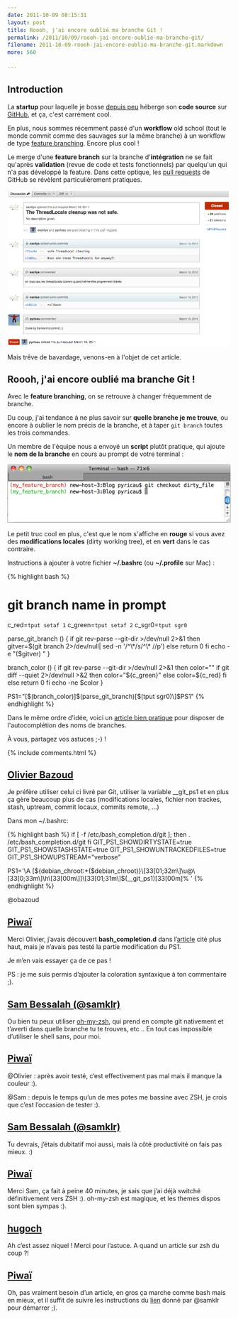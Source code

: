 ```yaml
---
date: 2011-10-09 08:15:31
layout: post
title: Roooh, j'ai encore oublié ma branche Git !
permalink: /2011/10/09/roooh-jai-encore-oublie-ma-branche-git/
filename: 2011-10-09-roooh-jai-encore-oublie-ma-branche-git.markdown
more: 560

---
```

## Introduction


La **startup** pour laquelle je bosse [depuis peu](/2011/08/31/whenpiwai-quitexcilys-thenreturnnew-blog/) héberge son **code source** sur [GitHub](http://github.com), et ça, c'est carrément cool.

En plus, nous sommes récemment passé d'un **workflow** old school (tout le monde commit comme des sauvages sur la même branche) à un workflow de type [feature branching](http://nvie.com/posts/a-successful-git-branching-model). Encore plus cool !

Le merge d'une **feature branch** sur la branche d'**intégration** ne se fait qu'après **validation** (revue de code et tests fonctionnels) par quelqu'un qui n'a pas développé la feature. Dans cette optique, les [pull requests](http://help.github.com/send-pull-requests/) de GitHub se révèlent particulièrement pratiques.

![](/static/blog_img/pull_request.png)

Mais trêve de bavardage, venons-en à l'objet de cet article.


## Roooh, j'ai encore oublié ma branche Git !


Avec le **feature branching**, on se retrouve à changer fréquemment de branche.

Du coup, j'ai tendance à ne plus savoir sur **quelle branche je me trouve**, ou encore à oublier le nom précis de la branche, et à taper `git branch` toutes les trois commandes.

Un membre de l'équipe nous a envoyé un **script** plutôt pratique, qui ajoute le **nom de la branche** en cours au prompt de votre terminal :

![](/static/blog_img/terminal.png)

Le petit truc cool en plus, c'est que le nom s'affiche en **rouge** si vous avez des **modifications locales** (dirty working tree), et en **vert** dans le cas contraire.

Instructions à ajouter à votre fichier **~/.bashrc** (ou **~/.profile** sur Mac) :

{% highlight bash %}
# git branch name in prompt
c_red=`tput setaf 1`
c_green=`tput setaf 2`
c_sgr0=`tput sgr0`

parse_git_branch () {
  if git rev-parse --git-dir >/dev/null 2>&1
  then
          gitver=$(git branch 2>/dev/null| sed -n '/^\*/s/^\* //p')
  else
          return 0
  fi
  echo -e "($gitver) "
}

branch_color () {
        if git rev-parse --git-dir >/dev/null 2>&1
        then
                color=""
                if git diff --quiet 2>/dev/null >&2
                then
                        color="${c_green}"
                else
                        color=${c_red}
                fi
        else
                return 0
        fi
        echo -ne $color
}

PS1="\[\$(branch_color)\]\$(parse_git_branch)\[$(tput sgr0)\]$PS1"
{% endhighlight %}

Dans le même ordre d'idée, voici un [article bien pratique](http://www.codethatmatters.com/2010/01/git-autocomplete-in-mac-os-x/) pour disposer de l'autocomplétion des noms de branches.

À vous, partagez vos astuces ;-) !

{% include comments.html %}

## [Olivier Bazoud](http://www.twitter.com/obazoud)
Je préfère utiliser celui ci livré par Git, utiliser la variable __git_ps1 et en plus ça gère beaucoup plus de cas (modifications locales, fichier non trackes, stash, uptream, commit locaux, commits remote, …)

Dans mon ~/.bashrc:

{% highlight bash %}
if [ -f /etc/bash_completion.d/git ]; then
    . /etc/bash_completion.d/git
fi
GIT_PS1_SHOWDIRTYSTATE=true
GIT_PS1_SHOWSTASHSTATE=true
GIT_PS1_SHOWUNTRACKEDFILES=true
GIT_PS1_SHOWUPSTREAM="verbose"

PS1='\A [${debian_chroot:+($debian_chroot)}\[33[01;32m\]\u@\[33[0;33m\]\h\[33[00m\]]\[33[01;31m\]$(__git_ps1)\[33[00m\]% '
{% endhighlight %}

@obazoud

## [Piwaï](/contact.html)

Merci Olivier, j’avais découvert **bash_completion.d** dans l’[article](http://www.codethatmatters.com/2010/01/git-autocomplete-in-mac-os-x/) cité plus haut, mais je n’avais pas testé la partie modification du PS1.

Je m’en vais essayer ça de ce pas !

PS : je me suis permis d’ajouter la coloration syntaxique à ton commentaire ;).

## [Sam Bessalah (@samklr)](http://twitter.com/samklr)

Ou bien tu peux utiliser [oh-my-zsh](https://github.com/robbyrussell/oh-my-zsh), qui prend en compte git nativement et t’averti dans quelle branche tu te trouves, etc ..
En tout cas impossible d’utiliser le shell sans, pour moi.

## [Piwaï](/contact.html)

@Olivier : après avoir testé, c’est effectivement pas mal mais il manque la couleur :).

@Sam : depuis le temps qu’un de mes potes me bassine avec ZSH, je crois que c’est l’occasion de tester :).

## [Sam Bessalah (@samklr)](http://twitter.com/samklr)

Tu devrais, j’étais dubitatif moi aussi, mais là côté productivité on fais pas mieux. :)

## [Piwaï](/contact.html)

Merci Sam, ça fait à peine 40 minutes, je sais que j’ai déjà switché définitivement vers ZSH :). oh-my-zsh est magique, et les themes dispos sont bien sympas :).

## [hugoch](http://gravatar.com/hugoch)
Ah c’est assez niquel ! Merci pour l’astuce.
A quand un article sur zsh du coup ?!

## [Piwaï](/contact.html)
Oh, pas vraiment besoin d’un article, en gros ça marche comme bash mais en mieux, et il suffit de suivre les instructions du [lien](https://github.com/robbyrussell/oh-my-zsh) donné par @samklr pour démarrer ;).
